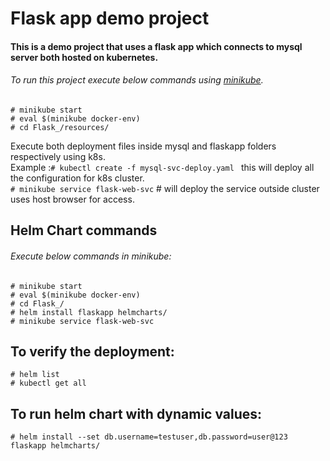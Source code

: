 # Flask app demo project #
#### This is a demo project that uses a flask app which connects to mysql server both hosted on kubernetes.

###### To run this project execute below commands using [minikube](https://minikube.sigs.k8s.io/docs/start/).<br />

```
# minikube start
# eval $(minikube docker-env)
# cd Flask_/resources/ 
```

Execute both deployment files inside mysql and flaskapp folders respectively using k8s. <br />
Example :`# kubectl create -f mysql-svc-deploy.yaml ` this will deploy all the configuration for k8s cluster. <br />
`# minikube service flask-web-svc`     # will deploy the service outside cluster uses host browser for access. <br/>

## Helm Chart commands 

###### Execute below commands in minikube: 
```
# minikube start
# eval $(minikube docker-env)
# cd Flask_/ 
# helm install flaskapp helmcharts/
# minikube service flask-web-svc
```
## To verify the deployment:
```
# helm list 
# kubectl get all 
```
## To run helm chart with dynamic values:
```
# helm install --set db.username=testuser,db.password=user@123 flaskapp helmcharts/
```


